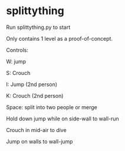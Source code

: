# splittything

Run splittything.py to start

Only contains 1 level as a proof-of-concept.



Controls:

W: jump

S: Crouch

I: Jump (2nd person)

K: Crouch (2nd person)

Space: split into two people or merge




Hold down jump while on side-wall to wall-run

Crouch in mid-air to dive

Jump on walls to wall-jump
